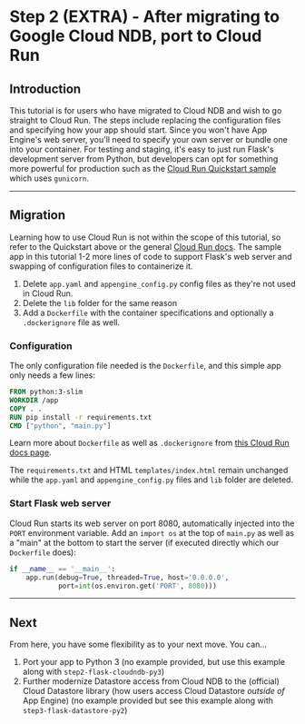 # Step 2 (EXTRA) - After migrating to Google Cloud NDB, port to Cloud Run

## Introduction

This tutorial is for users who have migrated to Cloud NDB and wish to go straight to Cloud Run. The steps include replacing the configuration files and specifying how your app should start. Since you won't have App Engine's web server, you'll need to specify your own server or bundle one into your container. For testing and staging, it's easy to just run Flask's development server from Python, but developers can opt for something more powerful for production such as the [Cloud Run Quickstart sample](https://cloud.google.com/run/docs/quickstarts/build-and-deploy) which uses `gunicorn`.

---

## Migration

Learning how to use Cloud Run is not within the scope of this tutorial, so refer to the Quickstart above or the general [Cloud Run docs](https://cloud.google.com/run/docs). The sample app in this tutorial 1-2 more lines of code to support Flask's web server and swapping of configuration files to containerize it.

1. Delete `app.yaml` and `appengine_config.py` config files as they're not used in Cloud Run.
1. Delete the `lib` folder for the same reason
1. Add a `Dockerfile` with the container specifications and optionally a `.dockerignore` file as well.

### Configuration

The only configuration file needed is the `Dockerfile`, and this simple app only needs a few lines:

```Dockerfile
FROM python:3-slim
WORKDIR /app
COPY . .
RUN pip install -r requirements.txt
CMD ["python", "main.py"]
```

Learn more about `Dockerfile` as well as `.dockerignore` from [this Cloud Run docs page](https://cloud.google.com/run/docs/quickstarts/build-and-deploy#containerizing).

The `requirements.txt` and HTML `templates/index.html` remain unchanged while the `app.yaml` and `appengine_config.py` files and `lib` folder are deleted.

### Start Flask web server

Cloud Run starts its web server on port 8080, automatically injected into the `PORT` environment variable. Add an `import os` at the top of `main.py` as well as a "main" at the bottom to start the server (if executed directly which our `Dockerfile` does):

```python
if __name__ == '__main__':
    app.run(debug=True, threaded=True, host='0.0.0.0',
            port=int(os.environ.get('PORT', 8080)))
```

---

## Next

From here, you have some flexibility as to your next move. You can...

1. Port your app to Python 3 (no example provided, but use this example along with `step2-flask-cloudndb-py3`)
1. Further modernize Datastore access from Cloud NDB to the (official) Cloud Datastore library (how users access Cloud Datastore *outside of* App Engine) (no example provided but see this example along with `step3-flask-datastore-py2`)
